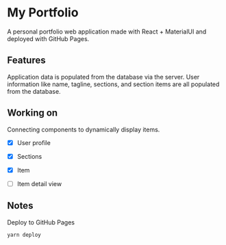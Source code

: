 # My Portfolio

A personal portfolio web application made with React + MaterialUI and deployed with GitHub Pages.

## Features

Application data is populated from the database via the server. User information like name, tagline, sections, and section items are all populated from the database.

## Working on

Connecting components to dynamically display items.

- [x] User profile
- [x] Sections
- [x] Item
- [ ] Item detail view


## Notes

Deploy to GitHub Pages

`yarn deploy`